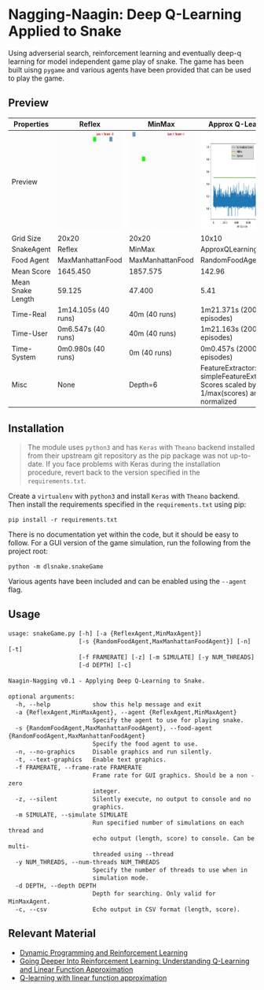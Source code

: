 # Nagging-Naagin: Deep Q-Learning Applied to Snake

Using adverserial search, reinforcement learning and eventually deep-q learning for model independent game play of snake. The game has been built uisng `pygame` and various agents have been provided that can be used to play the game.

## Preview

Properties|Reflex | MinMax| Approx Q-Learning|
|----------|-------------|-------------|----------|
|Preview    |<img src="preview/01.gif" height="200" alt="A Simple Reflex-Agent playing Snake">|<img src="preview/02.gif" height="200" alt="A Simple MinMax-Agent playing Snake">|<img src="preview/ApproxQL_feat3_10x10_10000.png" height="200" alt="A Simple MinMax-Agent playing Snake">|
|Grid Size| 20x20 | 20x20| 10x10|
SnakeAgent| Reflex| MinMax| ApproxQLearning|
Food Agent| MaxManhattanFood|MaxManhattanFood| RandomFoodAgent|
Mean Score| 1645.450|1857.575| 142.96|
Mean Snake Length | 59.125| 47.400| 5.41
Time-Real | 1m14.105s (40 runs) | 40m (40 runs)| 1m21.371s (2000 episodes)
Time-User | 0m6.547s  (40 runs)| 40m (40 runs)| 1m21.163s (2000 episodes)
Time-System | 0m0.980s  (40 runs)| 0m (40 runs)|0m0.457s (2000 episodes)
Misc| None|  Depth=6| FeatureExtractor: simpleFeatureExtractor3, Scores scaled by 1/max(scores) and not normalized|


## Installation
>The module uses `python3` and has `Keras` with `Theano` backend installed from their upstream git repository as the pip package was not up-to-date. If you face problems with Keras during the installation procedure, revert back to the version specified in the `requirements.txt`. 

Create a `virtualenv` with `python3` and install `Keras` with `Theano` backend. Then install the requirements specified in the `requirements.txt` using pip:

    pip install -r requirements.txt

There is no documentation yet within the code, but it should be easy to follow. For a GUI version of the game simulation, run the following from the project root:

    python -m dlsnake.snakeGame

Various agents have been included and can be enabled using the `--agent` flag.

## Usage
```
usage: snakeGame.py [-h] [-a {ReflexAgent,MinMaxAgent}]
                    [-s {RandomFoodAgent,MaxManhattanFoodAgent}] [-n] [-t]
                    [-f FRAMERATE] [-z] [-m SIMULATE] [-y NUM_THREADS]
                    [-d DEPTH] [-c]

Naagin-Nagging v0.1 - Applying Deep Q-Learning to Snake.

optional arguments:
  -h, --help            show this help message and exit
  -a {ReflexAgent,MinMaxAgent}, --agent {ReflexAgent,MinMaxAgent}
                        Specify the agent to use for playing snake.
  -s {RandomFoodAgent,MaxManhattanFoodAgent}, --food-agent {RandomFoodAgent,MaxManhattanFoodAgent}
                        Specify the food agent to use.
  -n, --no-graphics     Disable graphics and run silently.
  -t, --text-graphics   Enable text graphics.
  -f FRAMERATE, --frame-rate FRAMERATE
                        Frame rate for GUI graphics. Should be a non - zero
                        integer.
  -z, --silent          Silently execute, no output to console and no
                        graphics.
  -m SIMULATE, --simulate SIMULATE
                        Run specified number of simulations on each thread and
                        echo output (length, score) to console. Can be multi-
                        threaded using --thread
  -y NUM_THREADS, --num-threads NUM_THREADS
                        Specify the number of threads to use when in
                        simulation mode.
  -d DEPTH, --depth DEPTH
                        Depth for searching. Only valid for MinMaxAgent.
  -c, --csv             Echo output in CSV format (length, score).

```

## Relevant Material 
  - [Dynamic Programming and Reinforcement Learning](http://research.cs.rutgers.edu/~thomaswa/pub/Geramifard13Tutorial.pdf)
  - [Going Deeper Into Reinforcement Learning: Understanding Q-Learning and Linear Function Approximation](https://danieltakeshi.github.io/2016/10/31/going-deeper-into-reinforcement-learning-understanding-q-learning-and-linear-function-approximation/)
  - [Q-learning with linear function approximation](https://pdfs.semanticscholar.org/e0ea/3bae8168d74b0256882926bcb38f2252ab63.pdf)
